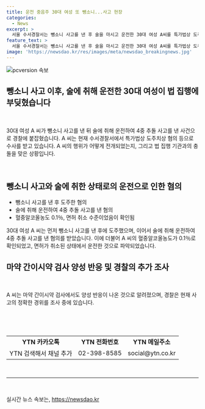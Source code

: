 ```yaml
---
title: 운전 중음주 30대 여성 또 뺑소니...사고 현장
categories:
  - News
excerpt: >
  서울 수서경찰서는 뺑소니 사고를 낸 후 술을 마시고 운전한 30대 여성 A씨를 특가법상 도주치상 혐의 등으로 수사 중이다. A씨는 뺑소니 사고 이후 도주한 뒤 다음 날 만취 상태로 4중 추돌 사고를 낸 혐의를 받고 있다. 사고 당시 A씨의 혈중알코올농도는 0.1%로 확인되었으며, 면허 취소 수준이었다. 또한 마약 간이시약 검사에서도 양성 반응이 나왔는데, 경찰은 자세한 사고 경위를 조사 중이다.
feature_text: >
  서울 수서경찰서는 뺑소니 사고를 낸 후 술을 마시고 운전한 30대 여성 A씨를 특가법상 도주치상 혐의 등으로 수사 중이다. A씨는 뺑소니 사고 이후 도주한 뒤 다음 날 만취 상태로 4중 추돌 사고를 낸 혐의를 받고 있다. 사고 당시 A씨의 혈중알코올농도는 0.1%로 확인되었으며, 면허 취소 수준이었다. 또한 마약 간이시약 검사에서도 양성 반응이 나왔는데, 경찰은 자세한 사고 경위를 조사 중이다.
image: 'https://newsdao.kr/res/images/meta/newsdao_breakingnews.jpg'
---
```


<p><img src="https://newsdao.kr/res/images/meta/newsdao_breakingnews.jpg" alt="pcversion 속보" /></p>

<h2 data-ke-size="size26">뺑소니 사고 이후, 술에 취해 운전한 30대 여성이 법 집행에 부딪혔습니다</h2>

<p data-ke-size="size16">&nbsp;</p>

<p>30대 여성 A 씨가 뺑소니 사고를 낸 뒤 술에 취해 운전하여 4중 추돌 사고를 낸 사건으로 경찰에 붙잡혔습니다. A 씨는 현재 수서경찰서에서 특가법상 도주치상 혐의 등으로 수사를 받고 있습니다. A 씨의 행위가 어떻게 전개되었는지, 그리고 법 집행 기관과의 충돌을 맞은 상황입니다.</p>

<p data-ke-size="size16">&nbsp;</p>

<h2 data-ke-size="size26">뺑소니 사고와 술에 취한 상태로의 운전으로 인한 혐의</h2>

<ul>
  <li>뺑소니 사고를 낸 후 도주한 혐의</li>
  <li>술에 취해 운전하여 4중 추돌 사고를 낸 혐의</li>
  <li>혈중알코올농도 0.1％, 면허 취소 수준이었음이 확인됨</li>
</ul>

<p data-ke-size="size16">30대 여성 A 씨는 먼저 뺑소니 사고를 낸 후에 도주했으며, 이어서 술에 취해 운전하여 4중 추돌 사고를 낸 혐의를 받았습니다. 이에 더불어 A 씨의 혈중알코올농도가 0.1％로 확인되었고, 면허가 취소된 상태에서 운전한 것으로 파악되었습니다.</p>

<h2 data-ke-size="size26">마약 간이시약 검사 양성 반응 및 경찰의 추가 조사</h2>

<p data-ke-size="size16">&nbsp;</p>

<p data-ke-size="size16">A 씨는 마약 간이시약 검사에서도 양성 반응이 나온 것으로 알려졌으며, 경찰은 현재 사고의 정확한 경위를 조사 중에 있습니다.</p>

<p data-ke-size="size16">&nbsp;</p>

<p data-ke-size="size16">&nbsp;</p>

<table>
    <tbody>
        <tr>
            <td style="text-align: center; height: 17px;"><b>YTN 카카오톡</b></td>
            <td style="text-align: center; height: 17px;"><b>YTN 전화번호</b></td>
            <td style="text-align: center; height: 17px;"><b>YTN 메일주소</b></td>
        </tr>
        <tr>
            <td style="text-align: center; height: 17px;">YTN 검색해서 채널 추가</td>
            <td style="text-align: center; height: 17px;">02-398-8585</td>
            <td style="text-align: center; height: 17px;">social@ytn.co.kr</td>
        </tr>
    </tbody>
</table>

<p data-ke-size="size16">&nbsp;</p>

<hr>

<p data-ke-size="size16">&nbsp;</p>
실시간 뉴스 속보는, <a href="https://newsdao.kr" rel="dofollow">https://newsdao.kr</a>


